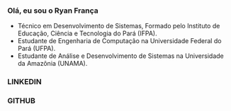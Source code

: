 ### Olá, eu sou o Ryan França 

- Técnico em Desenvolvimento de Sistemas, Formado pelo Instituto de Educação, Ciência e Tecnologia do Pará (IFPA).
- Estudante de Engenharia de Computação na Universidade Federal do Pará (UFPA).
- Estudante de Análise e Desenvolvimento de Sistemas na Universidade da Amazônia (UNAMA).

### LINKEDIN

### GITHUB
